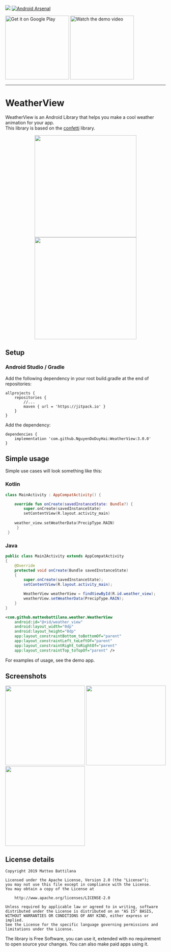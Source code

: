 [![](https://jitpack.io/v/NguyenDoDuyHai/WeatherView2.svg)](https://jitpack.io/#NguyenDoDuyHai/WeatherView2)
[![Android Arsenal](https://img.shields.io/badge/Android%20Arsenal-WeatherView-green.svg?style=true)](https://android-arsenal.com/details/1/4737)


<a href="https://play.google.com/store/apps/details?id=xyz.matteobattilana.weatherview"><img alt="Get it on Google Play" src="https://play.google.com/intl/en_us/badges/images/apps/en-play-badge-border.png" width="200" /></a> <a href="https://www.youtube.com/watch?v=Lw65v6QPz_M"><img alt="Watch the demo video" src="images/youtube.png" width="200" /></a>

---

# WeatherView

WeatherView is an Android Library that helps you make a cool weather animation for your app.<br/>
This library is based on the [confetti](https://github.com/jinatonic/confetti) library.
<p align="center">
	<img src="images/sample_video_rain_1.gif" width="320"> <img src="images/sample_video_snow_1.gif" width="320">
<p>
	
## Setup
### Android Studio / Gradle
Add the following dependency in your root build.gradle at the end of repositories:
```Gradle
allprojects {
    repositories {
        //...
        maven { url = 'https://jitpack.io' }
    }
}
```
Add the dependency:
```Gradle
dependencies {
    implementation 'com.github.NguyenDoDuyHai:WeatherView:3.0.0'
}
```

## Simple usage
Simple use cases will look something like this:

### Kotlin

```Kotlin
class MainActivity : AppCompatActivity() {

    override fun onCreate(savedInstanceState: Bundle?) {
        super.onCreate(savedInstanceState)
        setContentView(R.layout.activity_main)
	
	weather_view.setWeatherData(PrecipType.RAIN)
     }
 }
```

### Java
```Java
public class Main2Activity extends AppCompatActivity
{
    @Override
    protected void onCreate(Bundle savedInstanceState)
    {
        super.onCreate(savedInstanceState);
        setContentView(R.layout.activity_main);

        WeatherView weatherView = findViewById(R.id.weather_view);
        weatherView.setWeatherData(PrecipType.RAIN);
    }
}
```

```Xml
<com.github.matteobattilana.weather.WeatherView
    android:id="@+id/weather_view"
    android:layout_width="0dp"
    android:layout_height="0dp"
    app:layout_constraintBottom_toBottomOf="parent"
    app:layout_constraintLeft_toLeftOf="parent"
    app:layout_constraintRight_toRightOf="parent"
    app:layout_constraintTop_toTopOf="parent" />
```

For examples of usage, see the demo app.
	
## Screenshots
<img src="images/sample_clear_1.png" width="250"> <img src="images/sample_rain_1.png" width="250"> <img src="images/sample_snow_1.png" width="250">

## License details

```
Copyright 2019 Matteo Battilana

Licensed under the Apache License, Version 2.0 (the "License");
you may not use this file except in compliance with the License.
You may obtain a copy of the License at

	http://www.apache.org/licenses/LICENSE-2.0

Unless required by applicable law or agreed to in writing, software
distributed under the License is distributed on an "AS IS" BASIS,
WITHOUT WARRANTIES OR CONDITIONS OF ANY KIND, either express or implied.
See the License for the specific language governing permissions and
limitations under the License.
```

The library is Free Software, you can use it, extended with no requirement to open source your changes. You can also make paid apps using it.
